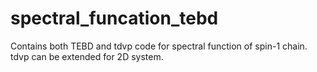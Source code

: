 # spectral_funcation_tebd
Contains both TEBD and tdvp code for spectral function of spin-1 chain. tdvp can be extended for 2D system. 
